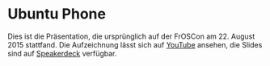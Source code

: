 Ubuntu Phone
==================

Dies ist die Präsentation, die ursprünglich auf der FrOSCon am 22. August 2015
stattfand. Die Aufzeichnung lässt sich auf [YouTube](https://www.youtube.com/watch?v=sk65KYMdF0o)
ansehen, die Slides sind auf [Speakerdeck](https://speakerdeck.com/svij/ubuntu-phone) verfügbar.
